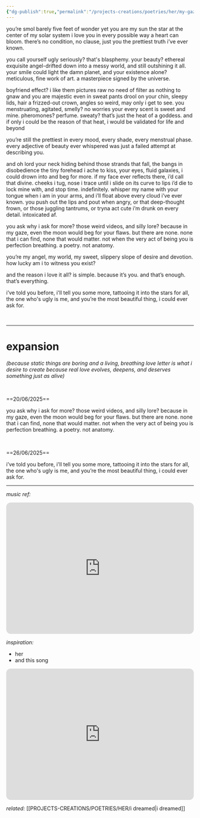 ```yaml
---
{"dg-publish":true,"permalink":"/projects-creations/poetries/her/my-gaze/","created":"2025-06-07T20:08:29.830+05:30","updated":"2025-06-27T06:20:40.561+05:30"}
---
```


you’re smol
barely five feet of wonder
yet you are my sun
the star at the center 
of my solar system
i love you
in every possible way a heart can bloom.
there’s no condition, no clause,
just you
the prettiest truth i’ve ever known.

you call yourself ugly
seriously?
that's blasphemy.
your beauty?
ethereal exquisite
angel-drifted down into a messy world,
and still outshining it all.
your smile could light the damn planet,
and your existence alone?
meticulous, fine work of art. 
a masterpiece signed by the universe.

boyfriend effect?
i like them pictures raw
no need of filter as nothing to gnaw
and you 
are majestic
even in sweat pants
drool on your chin, sleepy lids,
hair a frizzed-out crown,
angles so weird, may only i get to see.
you menstruating, agitated, smelly?
no worries
your every scent is sweet and mine.
pheromones? perfume.
sweaty? that’s just the heat of a goddess.
and if only i could be the reason of that heat,
i would be validated for life and beyond

you’re still the prettiest
in every mood, every shade, every menstrual phase.
every adjective of beauty ever whispered
was just a failed attempt at describing you.

and oh lord
your neck hiding behind
those strands that fall, the bangs in disobedience
the tiny forehead i ache to kiss,
your eyes, fluid galaxies,
i could drown into and beg for more.
if my face ever reflects there, i’d call that divine.
cheeks i tug, nose i trace
until i slide on its curve
to lips i’d die to lock mine with,
and stop time. indefinitely.
whisper my name with your tongue when i am in your arms,
and i’ll float above every cloud i’ve ever known.
you push out the lips and pout 
when angry, or that deep-thought frown, 
or those juggling tantrums,
or tryna act cute
i’m drunk on every detail.
intoxicated af.

you ask why i ask for more?
those weird videos, and silly lore?
because in my gaze,
even the moon would beg for your flaws.
but there are none.
none that i can find,
none that would matter.
not when the very act of being you
is perfection breathing.
a poetry.
not anatomy.

you’re my angel,
my world,
my sweet, slippery slope of desire and devotion.
how lucky am i
to witness you exist?

and the reason i love it all?
is simple.
because it’s you.
and that’s enough.
that’s everything.

i’ve told you before,
i'll tell you some more,
tattooing it into the stars for all,
the one who's ugly is me,
and you’re the most beautiful thing,
i could ever ask for.

<br />

---
# expansion
*(because static things are boring and a living, breathing love letter is what i desire to create because real love evolves, deepens, and deserves something just as alive)*

<br />

==20/06/2025==

you ask why i ask for more?
those weird videos, and silly lore?
because in my gaze,
even the moon would beg for your flaws.
but there are none.
none that i can find,
none that would matter.
not when the very act of being you
is perfection breathing.
a poetry.
not anatomy.

<br />

==26/06/2025==

i’ve told you before,
i'll tell you some more,
tattooing it into the stars for all,
the one who's ugly is me,
and you’re the most beautiful thing,
i could ever ask for.


---

*music ref:* 

<iframe style="border-radius:12px" src="https://open.spotify.com/embed/track/3q648KejBa6Hoam3fjhJCU?utm_source=generator&theme=0" width="100%" height="352" frameBorder="0" allowfullscreen="" allow="autoplay; clipboard-write; encrypted-media; fullscreen; picture-in-picture" loading="lazy"></iframe>


*inspiration:*
- her
- and this song

<iframe style="border-radius:12px" src="https://open.spotify.com/embed/track/0eCajpR75pDW0r64U6hP2x?utm_source=generator&theme=0" width="100%" height="352" frameBorder="0" allowfullscreen="" allow="autoplay; clipboard-write; encrypted-media; fullscreen; picture-in-picture" loading="lazy"></iframe>

*related:* [[PROJECTS-CREATIONS/POETRIES/HER/i dreamed\|i dreamed]]